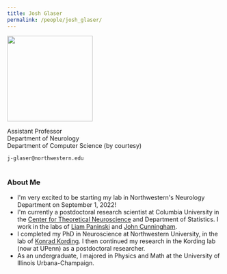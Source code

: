 ```yaml
---
title: Josh Glaser
permalink: /people/josh_glaser/
---
```


<img width="200" src="{{site.baseurl}}/josh_profile3.jpg">

Assistant Professor <br>
Department of Neurology <br>
Department of Computer Science (by courtesy)

<i class="fa fa-envelope-o"></i>  `j-glaser@northwestern.edu`<br>
<br>

### About Me
* I'm very excited to be starting my lab in Northwestern's Neurology Department on September 1, 2022!
* I'm currently a postdoctoral research scientist at Columbia University in the [Center for Theoretical Neuroscience](https://ctn.zuckermaninstitute.columbia.edu/) and Department of Statistics. I work in the labs of [Liam Paninski](http://www.stat.columbia.edu/~liam/) and [John Cunningham](http://stat.columbia.edu/~cunningham/).
* I completed my PhD in Neuroscience at Northwestern University, in the lab of [Konrad Kording](http://kordinglab.com/). I then continued my research in the Kording lab (now at UPenn) as a postdoctoral researcher.
* As an undergraduate, I majored in Physics and Math at the University of Illinois Urbana-Champaign.
